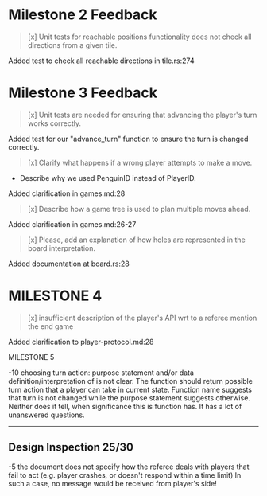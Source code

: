 # Milestone 2 Feedback

> [x] Unit tests for reachable positions functionality does not check all directions from a given tile.

Added test to check all reachable directions in tile.rs:274

# Milestone 3 Feedback

> [x] Unit tests are needed for ensuring that advancing the player's turn works correctly.

Added test for our "advance_turn" function to ensure the turn is changed
correctly.

> [x] Clarify what happens if a wrong player attempts to make a move.
*   Describe why we used PenguinID instead of PlayerID.

Added clarification in games.md:28

> [x] Describe how a game tree is used to plan multiple moves ahead.

Added clarification in games.md:26-27

> [x] Please, add an explanation of how holes are represented in the board interpretation.

Added documentation at board.rs:28

# MILESTONE 4

> [x] insufficient description of the player's API wrt to a referee
  mention the end game

Added clarification to player-protocol.md:28

MILESTONE 5

-10 choosing turn action: purpose statement and/or data definition/interpretation
  of <INSERT SMTH LIKE Move or Action> is not clear.
  The function should return possible turn action that a player can take in current state.
  Function name suggests that turn is not changed while the purpose statement suggests otherwise.
  Neither does it tell, when significance this is function has. It has a lot of unanswered questions.

------------------------------------------------------------
Design Inspection 25/30
------------------------------------------------------------

-5 the document does not specify how the referee deals with players
 that fail to act  (e.g. player crashes, or doesn't respond within a time limit)
 In such a case, no message would be received from player's side!
